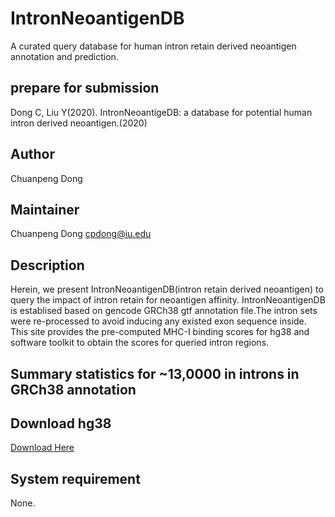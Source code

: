 # IntronNeoantigenDB
A curated query database for human intron retain derived neoantigen  annotation and prediction.

## prepare for submission
Dong C, Liu Y(2020). IntronNeoantigeDB: a database for potential human intron derived neoantigen.(2020)

## Author
Chuanpeng Dong

## Maintainer
Chuanpeng Dong <cpdong@iu.edu>

## Description
Herein, we present IntronNeoantigenDB(intron retain derived neoantigen) to query the impact of intron retain for neoantigen affinity. IntronNeoantigenDB is establised based on gencode GRCh38 gtf annotation file.The intron sets were re-processed to avoid inducing any existed exon sequence inside. This site provides the pre-computed MHC-I binding scores for hg38 and software toolkit to obtain the scores for queried intron regions.

## Summary statistics for ~13,0000 in introns in GRCh38 annotation



## Download hg38

[Download Here](https://)


## System requirement
None.
